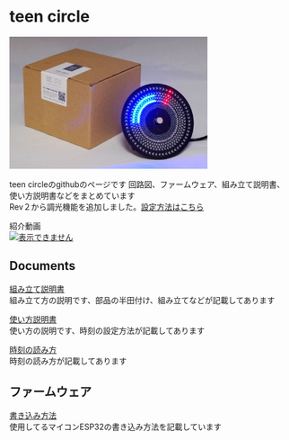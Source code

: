# teen circle  
<img src="./image/image_README.JPG" width=70% title="TEEN_CIRCLE">  
  
teen circleのgithubのページです
回路図、ファームウェア、組み立て説明書、使い方説明書などをまとめています  
Rev２から調光機能を追加しました。[設定方法はこちら](doc/usage.md)  
  
紹介動画  
[![表示できません](http://img.youtube.com/vi/WW388IgG8ik/0.jpg)](http://www.youtube.com/watch?v=WW388IgG8ik)
  
## Documents  
[組み立て説明書](doc/buildguide.md)  
組み立て方の説明です、部品の半田付け、組み立てなどが記載してあります  
  
[使い方説明書](doc/usage.md)  
使い方の説明です、時刻の設定方法が記載してあります  
  
[時刻の読み方](doc/dial.md)  
時刻の読み方が記載してあります  
  
## ファームウェア  
[書き込み方法](doc/flash.md)  
使用してるマイコンESP32の書き込み方法を記載しています  